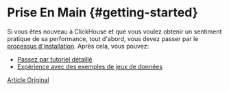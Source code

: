 # Prise En Main {#getting-started}

Si vous êtes nouveau à ClickHouse et que vous voulez obtenir un sentiment pratique de sa performance, tout d'abord, vous devez passer par le [processus d'installation](install.md). Après cela, vous pouvez:

-   [Passez par tutoriel détaillé](tutorial.md)
-   [Expérience avec des exemples de jeux de données](example_datasets/ontime.md)

[Article Original](https://clickhouse.tech/docs/en/getting_started/) <!--hide-->
